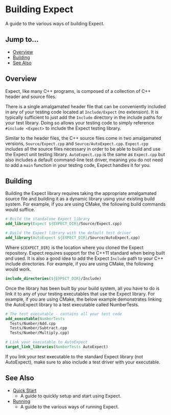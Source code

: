 # Building Expect

A guide to the various ways of building Expect.

## Jump to...
- [Overview](#Overview)
- [Building](#Building)
- [See Also](#See-Also)

## Overview

Expect, like many C++ programs, is composed of a collection of C++ header and
source files.

There is a single amalgamated header file that can be conveniently included in
any of your testing code located at `Include/Expect` (no extension).
It is typically sufficient to just add the `Include` directory in the include
paths for your test library.
Doing so allows your testing code to simply reference `#include <Expect>` to
include the Expect testing library.

Similar to the header files, the C++ source files come in two amalgamated
versions, `Source/Expect.cpp` and `Source/AutoExpect.cpp`.
`Expect.cpp` includes all the source files necessary in order to be able to
build and use the Expect unit testing library.
`AutoExpect.cpp` is the same as `Expect.cpp` but also includes a default
command-line test driver, meaning you do not need to add a `main` function in
your testing code, Expect handles it for you.

## Building

Building the Expect library requires taking the appropriate amalgamated source
file and building it as a dynamic library using your existing build system.
For example, if you are using CMake, the following build commands would suffice.
``` CMake
# Build the standalone Expect library
add_library(Expect ${EXPECT_DIR}/Source/Expect.cpp)

# Build the Expect library with the default test driver
add_library(AutoExpect ${EXPECT_DIR}/Source/AutoExpect.cpp)
```
Where `${EXPECT_DIR}` is the location where you cloned the Expect repository.
Expect requires support for the C++11 standard when being built and used.
It is also a good idea to add the Expect `Include` path to your C++ include
directories.
For example, if you are using CMake, the following would work.
``` CMake
include_directories(${EXPECT_DIR}/Include)
```

Once the library has been built by your build system, all you have to do is link
it to any of your testing executables that use the Expect library.
For example, if you are using CMake, the below example demonstrates linking the
AutoExpect library to a test executable called NumberTests.
``` CMake
# The test executable - contains all your test code
add_executable(NumberTests
  Tests/Number/Add.cpp
  Tests/Number/Subtract.cpp
  Tests/Number/Multiply.cpp)

# Link your executable to AutoExpect
target_link_libraries(NumberTests AutoExpect)
```
If you link your test executable to the standard Expect library
(not AutoExpect), make sure to also include a test driver with your executable.

## See Also

- [Quick Start](Quick-Start.md)
  - A guide to quickly setup and start using Expect.
- [Running](Running.md)
  - A guide to the various ways of running Expect.

